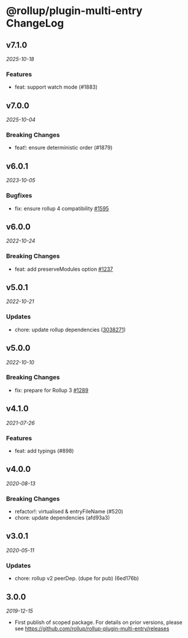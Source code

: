 # @rollup/plugin-multi-entry ChangeLog

## v7.1.0

_2025-10-18_

### Features

- feat: support watch mode (#1883)

## v7.0.0

_2025-10-04_

### Breaking Changes

- feat!: ensure deterministic order (#1879)

## v6.0.1

_2023-10-05_

### Bugfixes

- fix: ensure rollup 4 compatibility [#1595](https://github.com/rollup/plugins/pull/1595)

## v6.0.0

_2022-10-24_

### Breaking Changes

- feat: add preserveModules option [#1237](https://github.com/rollup/plugins/pull/1237)

## v5.0.1

_2022-10-21_

### Updates

- chore: update rollup dependencies ([3038271](https://github.com/rollup/plugins/commit/303827191ede6b2e4eade96c6968ed16a587683f))

## v5.0.0

_2022-10-10_

### Breaking Changes

- fix: prepare for Rollup 3 [#1289](https://github.com/rollup/plugins/pull/1289)

## v4.1.0

_2021-07-26_

### Features

- feat: add typings (#898)

## v4.0.0

_2020-08-13_

### Breaking Changes

- refactor!: virtualised & entryFileName (#520)
- chore: update dependencies (afd93a3)

## v3.0.1

_2020-05-11_

### Updates

- chore: rollup v2 peerDep. (dupe for pub) (6ed176b)

## 3.0.0

_2019-12-15_

- First publish of scoped package. For details on prior versions, please see https://github.com/rollup/rollup-plugin-multi-entry/releases
